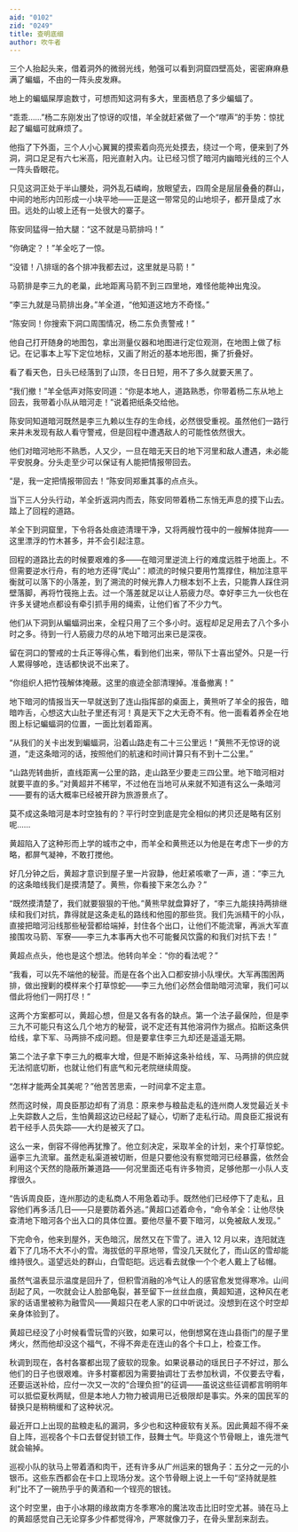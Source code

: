 ```yaml
---
aid: "0102"
zid: "0249"
title: 查明底细
author: 吹牛者
---
```


三个人抬起头来，借着洞外的微弱光线，勉强可以看到洞窟四壁高处，密密麻麻悬满了蝙蝠，不由的一阵头皮发麻。

地上的蝙蝠屎厚逾数寸，可想而知这洞有多大，里面栖息了多少蝙蝠了。

“乖乖……”杨二东刚发出了惊讶的叹惜，羊全就赶紧做了一个“噤声”的手势：惊扰起了蝙蝠可就麻烦了。

他指了下外面，三个人小心翼翼的摸索着向亮光处摸去，绕过一个弯，便来到了外洞，洞口足足有六七米高，阳光直射入内。让已经习惯了暗河内幽暗光线的三个人一阵头昏眼花。

只见这洞正处于半山腰处，洞外乱石嶙峋，放眼望去，四周全是层层叠叠的群山，中间的地形内凹形成一小块平地――正是这一带常见的山地坝子，都开垦成了水田。远处的山坡上还有一处很大的寨子。

陈安同猛得一拍大腿：“这不就是马箭排吗！”

“你确定？！”羊全吃了一惊。

“没错！八排瑶的各个排冲我都去过，这里就是马箭！”

马箭排是李三九的老巢，此地距离马箭不到三四里地，难怪他能神出鬼没。

“李三九就是马箭排出身。”羊全道，“他知道这地方不奇怪。”

“陈安同！你搜索下洞口周围情况，杨二东负责警戒！”

他自己打开随身的地图包，拿出测量仪器和地图进行定位观测，在地图上做了标记。在记事本上写下定位地标，又画了附近的基本地形图，撕了折叠好。

看了看天色，日头已经落到了山顶，冬日日短，用不了多久就要天黑了。

“我们撤！”羊全低声对陈安同道：“你是本地人，道路熟悉，你带着杨二东从地上回去，我带着小队从暗河走！”说着把纸条交给他。

陈安同知道暗河既然是李三九赖以生存的生命线，必然很受重视。虽然他们一路行来并未发现有敌人看守警戒，但是回程中遭遇敌人的可能性依然很大。

他们对暗河地形不熟悉，人又少，一旦在暗无天日的地下河里和敌人遭遇，未必能平安脱身。分头走至少可以保证有人能把情报带回去。

“是，我一定把情报带回去！”陈安同郑重其事的点点头。

当下三人分头行动，羊全折返洞内而去，陈安同带着杨二东悄无声息的摸下山去。踏上了回程的道路。

羊全下到洞窟里，下令将各处痕迹清理干净，又将两艘竹筏中的一艘解体抛弃――这里漂浮的竹木甚多，并不会引起注意。

回程的道路比去的时候要艰难的多――在暗河里逆流上行的难度远胜于地面上。不但需要逆水行舟，有的地方还得“爬山”：顺流的时候只要用竹篙撑住，稍加注意平衡就可以落下的小落差，到了溯流的时候光靠人力根本划不上去，只能靠人踩住洞壁落脚，再将竹筏拖上去。过一个落差就足以让人筋疲力尽。幸好李三九一伙也在许多关键地点都设有牵引抓手用的绳索，让他们省了不少力气。

他们从下洞到从蝙蝠洞出来，全程只用了三个多小时。返程却足足用去了八个多小时之多。待到一行人筋疲力尽的从地下暗河出来已是深夜。

留在洞口的警戒的士兵正等得心焦，看到他们出来，带队下士喜出望外。只是一行人累得够呛，连话都快说不出来了。

“你组织人把竹筏解体掩蔽。这里的痕迹全部清理掉。准备撤离！”

地下暗河的情报当天一早就送到了连山指挥部的桌面上，黄熊听了羊全的报告，暗暗咋舌，心想这大山肚子里还有河！真是天下之大无奇不有。他一面看着养全在地图上标记蝙蝠洞的位置，一面比划着距离。

“从我们的关卡出发到蝙蝠洞，沿着山路走有二十三公里远！”黄熊不无惊讶的说道，“走这条暗河的话，按照他们的航速和时间计算只有不到十二公里。”

“山路兜转曲折，直线距离一公里的路，走山路至少要走三四公里。地下暗河相对就要平直的多。”对黄超并不稀罕，不过他在当地可从来就不知道有这么一条暗河――要有的话大概率已经被开辟为旅游景点了。

莫不成这条暗河是本时空独有的？平行时空到底是完全相似的拷贝还是略有区别呢……

黄超陷入了这种形而上学的城市之中，而羊全和黄熊还以为他是在考虑下一步的方略，都屏气凝神，不敢打搅他。

好几分钟之后，黄超才意识到屋子里一片寂静，他赶紧咳嗽了一声，道：“李三九的这条暗线我们是摸清楚了。黄熊，你看接下来怎么办？”

“既然摸清楚了，我们就要狠狠的干他。”黄熊早就盘算好了，“李三九能挟持两排继续和我们对抗，靠得就是这条走私的路线和他囤的那些货。我们先派精干的小队，直接把暗河沿线那些秘营都给端掉，封住各个出口，让他们不能流窜，再派大军直接围攻马箭、军寮――李三九本事再大也不可能餐风饮露的和我们对抗下去！”

黄超点点头，他也是这个想法。他转向羊全：“你的看法呢？”

“我看，可以先不端他的秘营。而是在各个出入口都安排小队埋伏。大军再围困两排，做出搜剿的模样来个打草惊蛇――李三九他们必然会借助暗河流窜，我们可以借此将他们一网打尽！”

这两个方案都可以，黄超心想，但是又各有各的缺点。第一个法子最保险，但是李三九不可能只有这么几个地方的秘营，说不定还有其他溶洞作为据点。掐断这条供给线，拿下军、马两排不成问题。但是要拿住李三九却还是遥遥无期。

第二个法子拿下李三九的概率大增，但是不断掉这条补给线，军、马两排的供应就无法彻底切断，也就让他们有底气和元老院继续周旋。

“怎样才能两全其美呢？”他苦苦思索，一时间拿不定主意。

然而这时候，周良臣那边却有了消息：原来参与粮盐走私的连州商人发觉最近关卡上失踪数人之后，生怕黄超这边已经起了疑心，切断了走私行动。周良臣汇报说有若干经手人员失踪――大约是被灭了口。

这么一来，倒容不得他再犹豫了。他立刻决定，采取羊全的计划，来个打草惊蛇。逼李三九流窜。虽然走私渠道被切断，但是只要他没有察觉暗河已经暴露，依然会利用这个天然的隐蔽所兼道路――何况里面还屯有许多物资，足够他那一小队人支撑很久。

“告诉周良臣，连州那边的走私商人不用急着动手。既然他们已经停下了走私，且容他们再多活几日――只是要防着外逃。”黄超口述着命令，“命令羊全：让他尽快查清地下暗河各个出入口的具体位置。要他尽量不要下暗河，以免被敌人发现。”

下完命令，他来到屋外，天色暗沉，居然又在下雪了。进入 12 月以来，连阳就连着下了几场不大不小的雪。海拔低的平原地带，雪没几天就化了，而山区的雪却能维持很久。遥望远处的群山，白雪皑皑。远远看去就像一个个老人戴上了毡帽。

虽然气温表显示温度是回升了，但积雪消融的冷气让人的感官愈发觉得寒冷。山间刮起了风，一吹就会让人脸部龟裂，甚至留下一丝丝血痕，黄超知道，这种风在老家的话语里被称为融雪风――黄超只在老人家的口中听说过。没想到在这个时空却亲身体验到了。

黄超已经没了小时候看雪玩雪的兴致，如果可以，他倒想窝在连山县衙门的屋子里烤火，然而他却没这个福气，不得不奔走在连山的各个卡口上，检查工作。

秋调到现在，各村各寨都出现了疲软的现象。如果说暴动的瑶民日子不好过，那么他们的日子也很艰难。许多村寨都因为需要抽调壮丁去参加秋调，不仅要去守看，还要运送补给，应付一次又一次的“合理负担”的征调――虽说这些征调都言明明年可以抵偿夏秋两赋，但是本地人力物力被调用已近极限却是事实。外来的国民军的替换只是稍稍缓和了这种状况。

最近开口上出现的盐粮走私的漏洞，多少也和这种疲软有关系。因此黄超不得不亲自上阵，巡视各个卡口去督促封锁工作，鼓舞士气。毕竟这个节骨眼上，谁先泄气就会输掉。

巡视小队的驮马上带着酒和肉干，还有许多从广州运来的银角子：五分之一元的小银币。这些东西都会在卡口上现场分发。这个节骨眼上说上一千句“坚持就是胜利”比不了一碗热乎乎的黄酒和一个锃亮的银钱。

这个时空里，由于小冰期的缘故南方冬季寒冷的魔法攻击比旧时空尤甚。骑在马上的黄超感觉自己无论穿多少件都觉得冷，严寒就像刀子，在骨头里刮来刮去。
